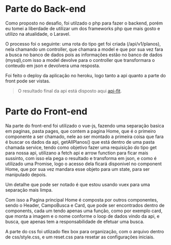 # Parte do Back-end

  Como proposto no desafio, foi utilzado o php
para fazer o backend, porém eu tomei a liberdade
de utilizar um dos frameworks php que mais gosto e utilizo
na atualidade, o Laravel.

  O processo foi o seguinte: uma rota do tipo get foi criada (/api/v1/planos),
nela chamando um controller,  que chamara a model e que por sua vez fara a busca
no banco de dados pois as informações estão no banco de dados (mysql),com isso a
model devolve para o controller que transformara o conteudo em json e devolvera
uma resposta.

  Foi feito o deploy da aplicação no heroku, logo tanto a api quanto a parte do front
pode ser vistas.

>O resultado final da api está disposto aqui
  [api-fit](https://api-fit.herokuapp.com/api/v1/planos).

# Parte do Front-end

  Na parte do front-end foi utilizado o vue-js,
fazendo uma separação basica em paginas, pasta
pages, que contem a pagina Home, que é o primeiro
componente a ser chamado, nele ao ser montado
a primeira coisa que fara é buscar os dados
da api, getAllPlanos() que está dentro de uma
pasta chamada service, tendo como objetivo
fazer uma requisição do tipo get para nossa
api, utilizano a fetch api e arrow function
para ficar mais sussinto, com isso ela pega
o resultado e transforma em json, e como é utilizado
uma Promise, logo o acesso dela ficará disponivel
no component Home, que por sua vez mandara esse objeto
para um state, para ser manipulado depois.

  Um detalhe que pode ser notado é que estou usando vuex
para uma separação mais limpa.

  Com isso a Pagina principal Home é composta
por outros componentes, sendo o Header, CampoBusca e Card,
que pode ser encontrados dentro de components,
cada um tendo apenas uma função, como por exemplo card, que
monta a imagem e o nome conforme o loop de dados vindo da api, e busca, que apenas tem a responsabilidade de efetuar uma busca.

  A parte do css foi utlizado flex box para organização, com o arquivo
dentro de css/style.css, e um reset.css para resetar as configurações
iniciais.




